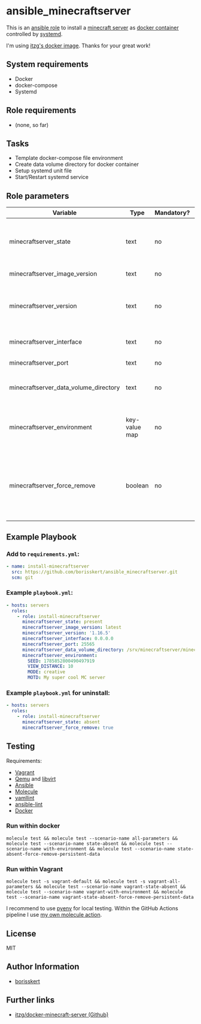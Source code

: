 # ansible_minecraftserver

This is an [ansible role](https://docs.ansible.com/) to install a [minecraft server](https://www.minecraft.net/de-de/download/server) as
[docker container](https://www.docker.com/) controlled by [systemd](https://systemd.io/).

I'm using [itzg's docker image](https://github.com/itzg/docker-minecraft-server). Thanks for your great work!

## System requirements

* Docker
* docker-compose
* Systemd

## Role requirements

* (none, so far)

## Tasks

* Template docker-compose file environment
* Create data volume directory for docker container
* Setup systemd unit file
* Start/Restart systemd service

## Role parameters

| Variable                              | Type          | Mandatory? | Default                               | Description                                                                                                                  |
|---------------------------------------|---------------|------------|---------------------------------------|------------------------------------------------------------------------------------------------------------------------------|
| minecraftserver_state                 | text          | no         | `'present'`                           | If `absent` removes the docker configuration and systemd service                                                             |
| minecraftserver_image_version         | text          | no         | `'latest'`                            | itzg's Docker image version                                                                                                  |
| minecraftserver_version               | text          | no         | `''`                                  | Minecraft Server version (e.g. `1.16.5`, default: latest version will be downloaded)                                         |
| minecraftserver_interface             | text          | no         | `0.0.0.0`                             | Mapped network interface                                                                                                     |
| minecraftserver_port                  | text          | no         | `25565`                               | Mapped network port                                                                                                          |
| minecraftserver_data_volume_directory | text          | no         | `/srv/minecraftserver/minecraft-data` | Location of your data volume directory                                                                                       |
| minecraftserver_environment           | key-value map | no         | `{}`                                  | Specifies the environment for the docker image (See [itzg's documentation](https://github.com/itzg/docker-minecraft-server)) |
| minecraftserver_force_remove          | boolean       | no         | `false`                               | Only for state `absent`: Specifies if your data volume directory will be deleted on when uninstalling                        |

## Example Playbook

### Add to `requirements.yml`:

```yaml
- name: install-minecraftserver
  src: https://github.com/borisskert/ansible_minecraftserver.git
  scm: git
```

### Example `playbook.yml`:

```yaml
- hosts: servers
  roles:
    - role: install-minecraftserver
      minecraftserver_state: present
      minecraftserver_image_version: latest
      minecraftserver_version: '1.16.5'
      minecraftserver_interface: 0.0.0.0
      minecraftserver_port: 25565
      minecraftserver_data_volume_directory: /srv/minecraftserver/minecraft-data
      minecraftserver_environment:
        SEED: 1785852800490497919
        VIEW_DISTANCE: 10
        MODE: creative
        MOTD: My super cool MC server
```

### Example `playbook.yml` for uninstall:

```yaml
- hosts: servers
  roles:
    - role: install-minecraftserver
      minecraftserver_state: absent
      minecraftserver_force_remove: true
```

## Testing

Requirements:

* [Vagrant](https://www.vagrantup.com/)
* [Qemu](https://www.qemu.org/libvirt) and [libvirt](https://libvirt.org/)
* [Ansible](https://docs.ansible.com/)
* [Molecule](https://molecule.readthedocs.io/en/latest/index.html)
* [yamllint](https://yamllint.readthedocs.io/en/stable/#)
* [ansible-lint](https://docs.ansible.com/ansible-lint/)
* [Docker](https://docs.docker.com/)

### Run within docker

```shell script
molecule test && molecule test --scenario-name all-parameters && molecule test --scenario-name state-absent && molecule test --scenario-name with-environment && molecule test --scenario-name state-absent-force-remove-persistent-data
```

### Run within Vagrant

```shell script
molecule test -s vagrant-default && molecule test -s vagrant-all-parameters && molecule test --scenario-name vagrant-state-absent && molecule test --scenario-name vagrant-with-environment && molecule test --scenario-name vagrant-state-absent-force-remove-persistent-data
```

I recommend to use [pyenv](https://github.com/pyenv/pyenv) for local testing.
Within the GitHub Actions pipeline I use [my own molecule action](https://github.com/borisskert/molecule-action).

## License

MIT

## Author Information

* [borisskert](https://github.com/borisskert)

## Further links

* [itzg/docker-minecraft-server (Github)](https://github.com/itzg/docker-minecraft-server)
